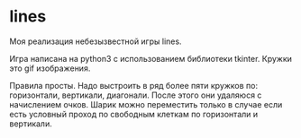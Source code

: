 # lines
Моя реализация небезызвестной игры lines. 

Игра написана на python3 с использованием библиотеки tkinter.
Кружки это gif изображения.

Правила просты. Надо выстроить в ряд более пяти кружков по: горизонтали, вертикали, диагонали. 
После этого они удаляюся с начислением очков. Шарик можно переместить только в случае если есть условный проход по свободным 
клеткам по горизонтали и вертикали.
